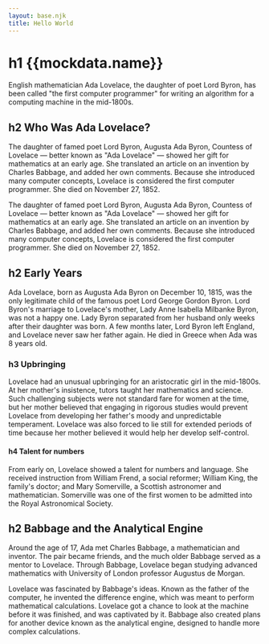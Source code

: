 ```yaml
---
layout: base.njk
title: Hello World
---
```


# h1 {{mockdata.name}}

<p class="lead">English mathematician Ada Lovelace, the daughter of poet Lord Byron, has been called "the first computer programmer" for writing an algorithm for a computing machine in the mid-1800s.</p>

## h2 Who Was Ada Lovelace?

The daughter of famed poet Lord Byron, Augusta Ada Byron, Countess of Lovelace — better known as "Ada Lovelace" — showed her gift for mathematics at an early age. She translated an article on an invention by Charles Babbage, and added her own comments. Because she introduced many computer concepts, Lovelace is considered the first computer programmer. She died on November 27, 1852.

The daughter of famed poet Lord Byron, Augusta Ada Byron, Countess of Lovelace — better known as "Ada Lovelace" — showed her gift for mathematics at an early age. She translated an article on an invention by Charles Babbage, and added her own comments. Because she introduced many computer concepts, Lovelace is considered the first computer programmer. She died on November 27, 1852.

## h2 Early Years

Ada Lovelace, born as Augusta Ada Byron on December 10, 1815, was the only legitimate child of the famous poet Lord George Gordon Byron. Lord Byron's marriage to Lovelace's mother, Lady Anne Isabella Milbanke Byron, was not a happy one. Lady Byron separated from her husband only weeks after their daughter was born. A few months later, Lord Byron left England, and Lovelace never saw her father again. He died in Greece when Ada was 8 years old.

### h3 Upbringing

Lovelace had an unusual upbringing for an aristocratic girl in the mid-1800s. At her mother's insistence, tutors taught her mathematics and science. Such challenging subjects were not standard fare for women at the time, but her mother believed that engaging in rigorous studies would prevent Lovelace from developing her father's moody and unpredictable temperament. Lovelace was also forced to lie still for extended periods of time because her mother believed it would help her develop self-control.

#### h4 Talent for numbers

From early on, Lovelace showed a talent for numbers and language. She received instruction from William Frend, a social reformer; William King, the family's doctor; and Mary Somerville, a Scottish astronomer and mathematician. Somerville was one of the first women to be admitted into the Royal Astronomical Society.

## h2 Babbage and the Analytical Engine

Around the age of 17, Ada met Charles Babbage, a mathematician and inventor. The pair became friends, and the much older Babbage served as a mentor to Lovelace. Through Babbage, Lovelace began studying advanced mathematics with University of London professor Augustus de Morgan.

Lovelace was fascinated by Babbage's ideas. Known as the father of the computer, he invented the difference engine, which was meant to perform mathematical calculations. Lovelace got a chance to look at the machine before it was finished, and was captivated by it. Babbage also created plans for another device known as the analytical engine, designed to handle more complex calculations.
